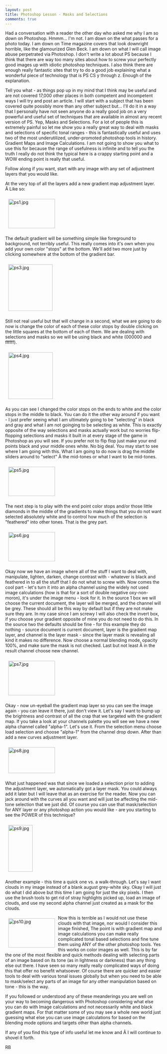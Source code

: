 ```yaml
---
layout: post
title: Photoshop Lesson - Masks and Selections
comments: true
---
```

Had a conversation with a reader the other day who asked me why I am so down on Photoshop. Hmmm... I'm not. I am down on the what passes for a photo today. I am down on Time magazine covers that look downright horrible, like the glamourized Glen Beck. I am down on what I will call image abuse perpetrated via Photoshop. I don't write a lot about PS because I think that there are way too many sites about how to screw your perfectly good images up with idiotic photoshop techniques. I also think there are enough really fantastic sites that try to do a good job explaining what a wonderful piece of technology that is PS CS y through z. Enough of the explanation.

Tell you what - as things pop up in my mind that I think may be useful and are not covered 17,000 other places in both competent and incompetent ways I will try and post an article. I will start with a subject that has been covered quite possibly more than any other subject but... I'll do it in a way that I personally have not seen anyone do a really good job on a very powerful and useful set of techniques that are available in almost any recent version of PS. Yep, Masks and Selections. For a lot of people this is extremely painful so let me show you a really great way to deal with masks and selections of specific tonal ranges - this is fantastically useful and uses two of the most underutilized, under-promoted photoshop tools in history. Gradient Maps and Image Calculations. I am not going to show you what to use this for because the range of usefulness is infinite and to tell you the truth I really do not think the typical here is a crappy starting point and a WOW ending point is really that useful.

Follow along if you want, start with any image with any set of adjustment layers that you would like.

At the very top of all the layers add a new gradient map adjustment layer. Â Like so:

<a href="/wp-content/uploads/2009/09/ps1.jpg" target="_blank"><img style="margin: 10px;" title="ps1.jpg" src="/wp-content/uploads/2009/09/.thumbs/.ps1.jpg" border="0" alt="ps1.jpg" hspace="10" vspace="10" width="150" height="94" /></a>

The default gradient will be something simple like foreground to background, not terribly useful. This really comes into it's own when you add your own color "stops" at the bottom. We'll add two more just by clicking somewhere at the bottom of the gradient bar.

<a rel="lightbox" href="/wp-content/uploads/2009/09/ps3.jpg"><img title="ps3.jpg" src="/wp-content/uploads/2009/09/.thumbs/.ps3.jpg" border="0" alt="ps3.jpg" hspace="10" vspace="10" width="142" height="150" /></a>

Still not real useful but that will change in a second, what we are going to do now is change the color of each of these color stops by double clicking on the little squares at the bottom of each of them. We are dealing with selections and masks so we will be using black and white (000000 and ffffff).

<a rel="lightbox" href="/wp-content/uploads/2009/09/ps4.jpg"><img title="ps4.jpg" src="/wp-content/uploads/2009/09/.thumbs/.ps4.jpg" border="0" alt="ps4.jpg" hspace="10" vspace="10" width="143" height="150" /></a>

As you can see I changed the color stops on the ends to white and the color stops in the middle to black. You can do it the other way around if you want - I just prefer seeing what I am ultimately going to be "selecting" in black and gray and what I am not goinging to be selecting as white. This is exactly opposite of the way selections and masks actually work but no worries flip-flopping selections and masks it built in at every stage of the game in Photoshop as you will see. If you prefer not to flip flop just make your end points black and your middle ones white. No big deal. You may start to see where I am going with this. What I am going to do now is drag the middle sliders around to "select" Â the mid-tones or what I want to be mid-tones.

<a onclick="ps_imagemanager_popup(this.href,'ps5.jpg','1920','1200');return false" href="/wp-content/uploads/2009/09/ps5.jpg" target="_blank" onfocus="this.blur()"><img style="margin: 10px;" title="ps5.jpg" src="/wp-content/uploads/2009/09/.thumbs/.ps5.jpg" border="0" alt="ps5.jpg" hspace="10" vspace="10" width="150" height="94" /></a>

The next step is to play with the end point color stops and/or those little diamonds in the middle of the gradients to make things that you do not want selected absolutely white and to control how much of the selection is "feathered" into other tones. That is the grey part.

<a onclick="ps_imagemanager_popup(this.href,'ps6.jpg','1920','1200');return false" href="/wp-content/uploads/2009/09/ps6.jpg" target="_blank" onfocus="this.blur()"><img style="margin: 10px;" title="ps6.jpg" src="/wp-content/uploads/2009/09/.thumbs/.ps6.jpg" border="0" alt="ps6.jpg" hspace="10" vspace="10" width="150" height="94" /></a>

Okay now we have an image where all of the stuff I want to deal with, manipulate, lighten, darken, change contrast with - whatever is black and feathered in to all the stuff that I do not what to screw with. Now comes the cool part - let's turn it into an alpha channel using the widely not used image calculations (how is that for a sort of double negative oxy-non-moron), it's under the image menu - look for it. In the source 1 box we will choose the current document, the layer will be merged, and the channel will be grey. These should all be this way by default but if they are not make sure they are. In my case since I am screwy I will also check the invert box, if you choose your gradient opposite of mine you do not need to do this. In the source two the defaults should be fine - for this example they do nothing - source document is current document, layer is the gradient map layer, and channel is the layer mask - since the layer mask is revealing all kind it makes no difference. Now choose a normal blending mode, opacity 100%, and make sure the mask is not checked. Last but not least Â in the result channel choose new channel.

<a rel="lightbox" href="/wp-content/uploads/2009/09/ps7.jpg"><img title="ps7.jpg" src="/wp-content/uploads/2009/09/.thumbs/.ps7.jpg" border="0" alt="ps7.jpg" hspace="10" vspace="10" width="150" height="111" /></a>

Okay - now un-eyeball the gradient map layer so you can see the image again - you can leave it there, just don't view it. Let's say I want to bump up the brightness and contrast of all the crap that we targeted with the gradient map. If you take a look at your channels palette you will see we have a new alpha channel called "alpha-1". Let's use it. From the selection menu choose load selection and choose "alpha-1" from the channel drop down. After than add a new curves adjustment layer.

<a rel="lightbox" href="/wp-content/uploads/2009/09/ps8.jpg"><img title="ps8.jpg" src="/wp-content/uploads/2009/09/.thumbs/.ps8.jpg" border="0" alt="ps8.jpg" hspace="10" vspace="10" width="150" height="83" /></a>

What just happened was that since we loaded a selection prior to adding the adjustment layer, we automatically got a layer mask. You could always add it later but I will leave that as an exercise for the reader. Now you can jack around with the curves all you want and will just be affecting the mid-tone selection that we just did. Of course you can use that mask/selection for ANY layer or any photoshop action you would like - are you starting to see the POWER of this technique?

<a rel="lightbox" href="/wp-content/uploads/2009/09/ps9.jpg"><img title="ps9.jpg" src="/wp-content/uploads/2009/09/.thumbs/.ps9.jpg" border="0" alt="ps9.jpg" hspace="10" vspace="10" width="78" height="150" /></a>

Another example - this time a quick one vs. a walk-through. Let's say I want clouds in my image instead of a blank august grey-white sky. Okay I will just do what I did above but this time I am going for just the sky pixels. I then use the brush tools to get rid of stray highlights picked up, load an image of clouds, and use my second alpha channel just created as a mask for the clouds.

<a onclick="ps_imagemanager_popup(this.href,'ps10.jpg','1920','1200');return false" href="/wp-content/uploads/2009/09/ps10.jpg" target="_blank" onfocus="this.blur()"><img class="alignnone" style="margin: 10px;" title="ps10.jpg" src="/wp-content/uploads/2009/09/.thumbs/.ps10.jpg" border="0" alt="ps10.jpg" hspace="10" vspace="10" width="150" height="94" align="left" /></a>

Now this is terrible as I would not use these clouds with that image, nor would I consider this image finished, The point is with gradient map and image calculations you can make really complicated tonal based selections and fine tune them using ANY of the other photoshop tools. Yes this works on color images as well. This is by far the one of the most flexible and quick methods dealing with selecting parts of an image based on its tone (as in lightness or darkness) than any thing else out there. I have seen so many really really complicated ways of doing this that offer no benefit whatsoever. Of course there are quicker and easier tools to deal with various tonal issues globally but when you need to be able to mask/select any parts of an image for any other manipulation based on tone - this is the way.

If you followed or understood any of these meanderings you are well on your way to becoming dangerous with Photoshop considering what else you can do with Image calculations and not necessarily white and black gradient maps. For that matter some of you may see a whole new world just guessing what else you can use image calculations for based on the blending mode options and targets other than alpha channels.

If any of you find this type of info useful let me know and Â I will continue to shovel it forth.

RB